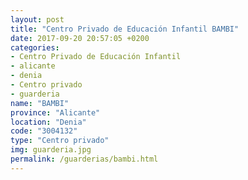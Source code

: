 ```yaml
---
layout: post
title: "Centro Privado de Educación Infantil BAMBI"
date: 2017-09-20 20:57:05 +0200
categories:
- Centro Privado de Educación Infantil
- alicante
- denia
- Centro privado
- guarderia
name: "BAMBI"
province: "Alicante"
location: "Denia"
code: "3004132"
type: "Centro privado"
img: guarderia.jpg
permalink: /guarderias/bambi.html
---
```

